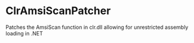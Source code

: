 # ClrAmsiScanPatcher
Patches the AmsiScan function in clr.dll allowing for unrestricted assembly loading in .NET
